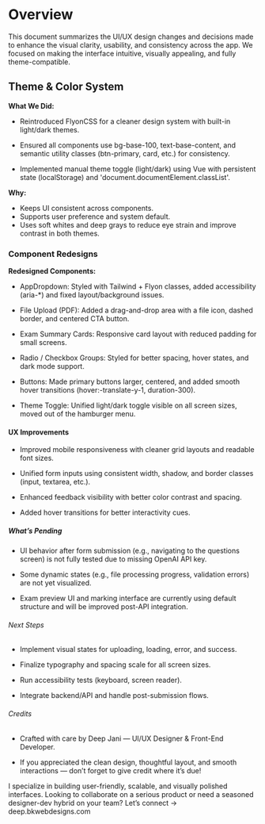 # Overview

This document summarizes the UI/UX design changes and decisions made to enhance the visual clarity, usability, and consistency across the app. We focused on making the interface intuitive, visually appealing, and fully theme-compatible.

## Theme & Color System

**What We Did:**

- Reintroduced FlyonCSS for a cleaner design system with built-in light/dark themes.

- Ensured all components use bg-base-100, text-base-content, and semantic utility classes (btn-primary, card, etc.) for consistency.

- Implemented manual theme toggle (light/dark) using Vue with persistent state (localStorage) and 'document.documentElement.classList'.

**Why:**

- Keeps UI consistent across components.
- Supports user preference and system default.
- Uses soft whites and deep grays to reduce eye strain and improve contrast in both themes.

### Component Redesigns

**Redesigned Components:**

- AppDropdown: Styled with Tailwind + Flyon classes, added accessibility (aria-\*) and fixed layout/background issues.

- File Upload (PDF): Added a drag-and-drop area with a file icon, dashed border, and centered CTA button.

- Exam Summary Cards: Responsive card layout with reduced padding for small screens.

- Radio / Checkbox Groups: Styled for better spacing, hover states, and dark mode support.

- Buttons: Made primary buttons larger, centered, and added smooth hover transitions (hover:-translate-y-1, duration-300).

- Theme Toggle: Unified light/dark toggle visible on all screen sizes, moved out of the hamburger menu.

#### UX Improvements

- Improved mobile responsiveness with cleaner grid layouts and readable font sizes.

- Unified form inputs using consistent width, shadow, and border classes (input, textarea, etc.).

- Enhanced feedback visibility with better color contrast and spacing.

- Added hover transitions for better interactivity cues.

##### What’s Pending

- UI behavior after form submission (e.g., navigating to the questions screen) is not fully tested due to missing OpenAI API key.

- Some dynamic states (e.g., file processing progress, validation errors) are not yet visualized.

- Exam preview UI and marking interface are currently using default structure and will be improved post-API integration.

###### Next Steps

- Implement visual states for uploading, loading, error, and success.

- Finalize typography and spacing scale for all screen sizes.

- Run accessibility tests (keyboard, screen reader).

- Integrate backend/API and handle post-submission flows.

###### Credits

- Crafted with care by Deep Jani — UI/UX Designer & Front-End Developer.

- If you appreciated the clean design, thoughtful layout, and smooth interactions — don’t forget to give credit where it’s due!

I specialize in building user-friendly, scalable, and visually polished interfaces.
Looking to collaborate on a serious product or need a seasoned designer-dev hybrid on your team?
Let’s connect → deep.bkwebdesigns.com

